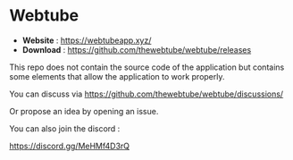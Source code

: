 # Webtube
- **Website** : https://webtubeapp.xyz/
- **Download** : https://github.com/thewebtube/webtube/releases


This repo does not contain the source code of the application but contains some elements that allow the application to work properly.

You can discuss via https://github.com/thewebtube/webtube/discussions/

Or propose an idea by opening an issue.

You can also join the discord :

https://discord.gg/MeHMf4D3rQ
